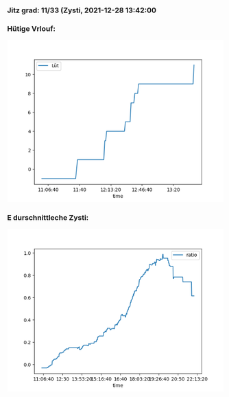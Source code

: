 ### Jitz grad: 11/33 (Zysti, 2021-12-28 13:42:00

### Hütige Vrlouf:
![Graph](Today.png)

### E durschnittleche Zysti:
![Graph](Zysti.png)